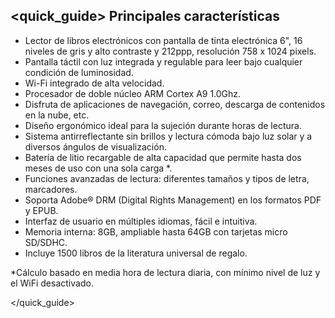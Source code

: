 ## <quick_guide> Principales características
- Lector de libros electrónicos con pantalla de tinta electrónica  6", 16 niveles de gris y alto contraste y 212ppp, resolución 758 x 1024 pixels.
- Pantalla táctil con luz integrada y regulable para leer bajo cualquier condición de luminosidad.
- Wi-Fi integrado de alta velocidad.
- Procesador de doble núcleo ARM Cortex A9 1.0Ghz.
- Disfruta de aplicaciones de navegación, correo, descarga de contenidos en la nube, etc.
- Diseño ergonómico ideal para la sujeción durante horas de lectura.
- Sistema antirreflectante sin brillos y lectura cómoda bajo luz solar y a diversos ángulos de visualización.
- Batería de litio recargable de alta capacidad que permite hasta dos meses de uso con una sola carga *.
- Funciones avanzadas de lectura: diferentes tamaños y tipos de letra, marcadores.
- Soporta Adobe® DRM (Digital Rights Management) en los formatos PDF y EPUB.
- Interfaz de usuario en múltiples idiomas, fácil e intuitiva.
- Memoria interna: 8GB, ampliable hasta 64GB con tarjetas micro SD/SDHC.
- Incluye 1500 libros de la literatura universal de regalo.


*Cálculo basado en media hora de lectura diaria, con mínimo nivel de luz y el WiFi desactivado.

</quick_guide>
